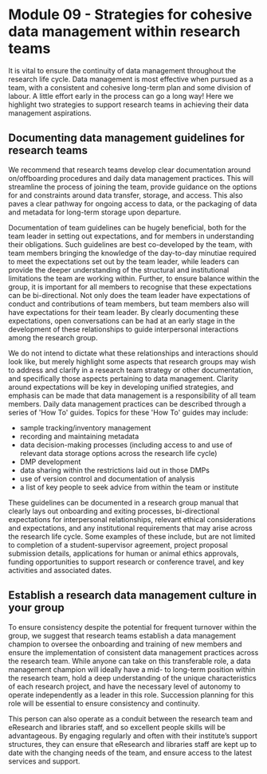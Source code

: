 # Module 09 - Strategies for cohesive data management within research teams

It is vital to ensure the continuity of data management throughout the research life cycle. Data management is most effective when pursued as a team, with a consistent and cohesive long-term plan and some division of labour. A little effort early in the process can go a long way! Here we highlight two strategies to support research teams in achieving their data management aspirations. 

## Documenting data management guidelines for research teams 

We recommend that research teams develop clear documentation around on/offboarding procedures and daily data management practices. This will streamline the process of joining the team, provide guidance on the options for and constraints around data transfer, storage, and access. This also paves a clear pathway for ongoing access to data, or the packaging of data and metadata for long-term storage upon departure.

Documentation of team guidelines can be hugely beneficial, both for the team leader in setting out expectations, and for members in understanding their obligations. Such guidelines are best co-developed by the team, with team members bringing the knowledge of the day-to-day minutiae required to meet the expectations set out by the team leader, while leaders can provide the deeper understanding of the structural and institutional limitations the team are working within. Further, to ensure balance within the group, it is important for all members to recognise that these expectations can be bi-directional. Not only does the team leader have expectations of conduct and contributions of team members, but team members also will have expectations for their team leader. By clearly documenting these expectations, open conversations can be had at an early stage in the development of these relationships to guide interpersonal interactions among the research group.

We do not intend to dictate what these relationships and interactions should look like, but merely highlight some aspects that research groups may wish to address and clarify in a research team strategy or other documentation, and specifically those aspects pertaining to data management. Clarity around expectations will be key in developing unified strategies, and emphasis can be made that data management is a responsibility of all team members. Daily data management practices can be described through a series of 'How To' guides. Topics for these 'How To' guides may include:

* sample tracking/inventory management
* recording and maintaining metadata
* data decision-making processes (including access to and use of relevant data storage options across the research life cycle)
* DMP development
* data sharing within the restrictions laid out in those DMPs
* use of version control and documentation of analysis
* a list of key people to seek advice from within the team or institute

These guidelines can be documented in a research group manual that clearly lays out onboarding and exiting processes, bi-directional expectations for interpersonal relationships, relevant ethical considerations and expectations, and any institutional requirements that may arise across the research life cycle. Some examples of these include, but are not limited to completion of a student-supervisor agreement, project proposal submission details, applications for human or animal ethics approvals, funding opportunities to support research or conference travel, and key activities and associated dates. 

## Establish a research data management culture in your group

To ensure consistency despite the potential for frequent turnover within the group, we suggest that research teams establish a data management champion to oversee the onboarding and training of new members and ensure the implementation of consistent data management practices across the research team. While anyone can take on this transferable role, a data management champion will ideally have a mid- to long-term position within the research team, hold a deep understanding of the unique characteristics of each research project, and have the necessary level of autonomy to operate independently as a leader in this role. Succession planning for this role will be essential to ensure consistency and continuity. 

This person can also operate as a conduit between the research team and eResearch and libraries staff, and so excellent people skills will be advantageous. By engaging regularly and often with their institute’s support structures, they can ensure that eResearch and libraries staff are kept up to date with the changing needs of the team, and ensure access to the latest services and support. 
